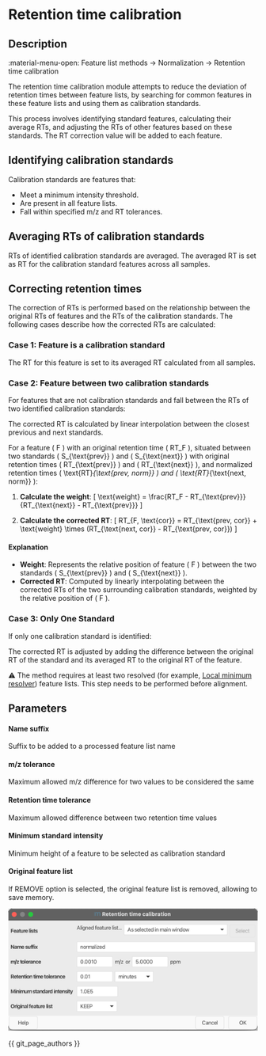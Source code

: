 # Retention time calibration

## Description

:material-menu-open: Feature list methods → Normalization → Retention time calibration

The retention time calibration module attempts to reduce the deviation of retention times between feature lists, by searching for common features in these feature lists and using them as calibration standards.

This process involves identifying standard features, calculating their average RTs, and adjusting the RTs of other features based on these standards. The RT correction value will be added to each feature.

## Identifying calibration standards
Calibration standards are features that:

- Meet a minimum intensity threshold.
- Are present in all feature lists.
- Fall within specified m/z and RT tolerances.

## Averaging RTs of calibration standards
RTs of identified calibration standards are averaged. The averaged RT is set as RT for the calibration standard features across all samples.

## Correcting retention times
The correction of RTs is performed based on the relationship between the original RTs of features and the RTs of the calibration standards. The following cases describe how the corrected RTs are calculated:

### Case 1: Feature is a calibration standard
The RT for this feature is set to its averaged RT calculated from all samples.

### Case 2: Feature between two calibration standards
For features that are not calibration standards and fall between the RTs of two identified calibration standards:

The corrected RT is calculated by linear interpolation between the closest previous and next standards. 

For a feature \( F \) with an original retention time \( RT_F \), situated between two standards \( S_{\text{prev}} \) and \( S_{\text{next}} \) with original retention times \( RT_{\text{prev}} \) and \( RT_{\text{next}} \), and normalized retention times \( \text{RT}_{\text{prev, norm}} \) and \( \text{RT}_{\text{next, norm}} \):

1. **Calculate the weight**:
   \[
   \text{weight} = \frac{RT_F - RT_{\text{prev}}}{RT_{\text{next}} - RT_{\text{prev}}}
   \]

2. **Calculate the corrected RT**:
   \[
   RT_{F, \text{cor}} = RT_{\text{prev, cor}} + \text{weight} \times (RT_{\text{next, cor}} - RT_{\text{prev, cor}})
   \]
#### Explanation
- **Weight**: Represents the relative position of feature \( F \) between the two standards \( S_{\text{prev}} \) and \( S_{\text{next}} \).
- **Corrected RT**: Computed by linearly interpolating between the corrected RTs of the two surrounding calibration standards, weighted by the relative position of \( F \).

### Case 3: Only One Standard
   If only one calibration standard is identified:

   The corrected RT is adjusted by adding the difference between the original RT of the standard and its averaged RT to the original RT of the feature.

:warning: The method requires at least two resolved (for example, [Local minimum resolver](../featdet_resolver_local_minimum/local-minimum-resolver.md)) feature lists. This step needs to be performed before alignment.

## Parameters

#### Name suffix

Suffix to be added to a processed feature list name

#### m/z tolerance

Maximum allowed m/z difference for two values to be considered the same

#### Retention time tolerance

Maximum allowed difference between two retention time values

#### Minimum standard intensity

Minimum height of a feature to be selected as calibration standard

#### Original feature list

If REMOVE option is selected, the original feature list is  removed, allowing to save memory.

![retention_time_correction_parameters.png](retention_time_correction_parameters.png)

{{ git_page_authors }}

